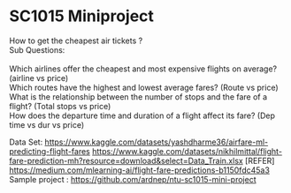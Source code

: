# SC1015 Miniproject
How to get the cheapest air tickets ?
<br> Sub Questions:  
<br>Which airlines offer the cheapest and most expensive flights on average? (airline vs price)
<br>Which routes have the highest and lowest average fares? (Route vs price)
<br>What is the relationship between the number of stops and the fare of a flight? (Total stops vs price)
<br>How does the departure time and duration of a flight affect its fare? (Dep time vs dur vs price)

Data Set: https://www.kaggle.com/datasets/yashdharme36/airfare-ml-predicting-flight-fares
https://www.kaggle.com/datasets/nikhilmittal/flight-fare-prediction-mh?resource=download&select=Data_Train.xlsx
[REFER] https://medium.com/mlearning-ai/flight-fare-predictions-b1150fdc45a3
Sample project : https://github.com/ardnep/ntu-sc1015-mini-project
